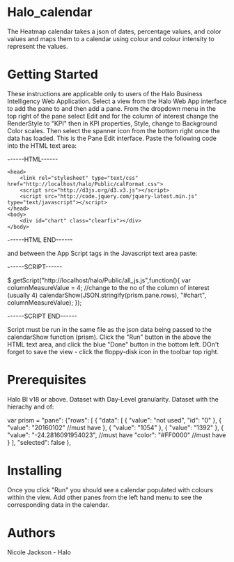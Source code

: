 # Halo_calendar

The Heatmap calendar takes a json of dates, percentage values, and color values and maps them to a calendar using colour and colour intensity to represent the values.

# Getting Started
These instructions are applicable only to users of the Halo Business Intelligency Web Application.
Select a view from the Halo Web App interface to add the pane to and then add a pane. 
From the dropdown menu in the top right of the pane select Edit and for the column of interest change the RenderStyle to "KPI" then in KPI properties, Style, change to Background Color scales.
Then select the spanner icon from the bottom right once the data has loaded.
This is the Pane Edit interface. Paste the following code into the HTML text area:

------HTML------

<!DOCTYPE html>
    <head>
        <link rel="stylesheet" type="text/css" href="http://localhost/halo/Public/calFormat.css">
        <script src="http://d3js.org/d3.v3.js"></script>
        <script src="http://code.jquery.com/jquery-latest.min.js" type="text/javascript"></script>
    </head>
    <body>
        <div id="chart" class="clearfix"></div>
    </body>
</html>

------HTML END------

and between the App Script tags in the Javascript text area paste:

------SCRIPT------

$.getScript("http://localhost/halo/Public/all_js.js",function(){
    var columnMeasureValue = 4; 		//change to the no of the column of interest (usually 4)
    calendarShow(JSON.stringify(prism.pane.rows), "#chart", columnMeasureValue);
});

------SCRIPT END------

Script must be run in the same file as the json data being passed to the calendarShow function (prism).
Click the "Run" button in the above the HTML text area, and click the blue "Done" button in the bottom left.
DOn't forget to save the view - click the floppy-disk icon in the toolbar top right.

# Prerequisites
Halo BI v18 or above.
Dataset with Day-Level granularity.
Dataset with the hierachy and  of:

var prism = "pane": {"rows": [ { "data": [
				{
					"value": "not used",
					"id": "0"
				},
				{
					"value": "20160102"           //must have
				},
				{
					"value": "1054"
				},
				{
					"value": "1392"
				},
				{
					"value": "-24.2816091954023", //must have
					"color": "#FF0000"            //must have
				}
			],
			"selected": false
		},

# Installing
Once you click "Run" you should see a calendar populated with colours within the view.
Add other panes from the left hand menu to see the corresponding data in the calendar.

# Authors
Nicole Jackson - Halo
